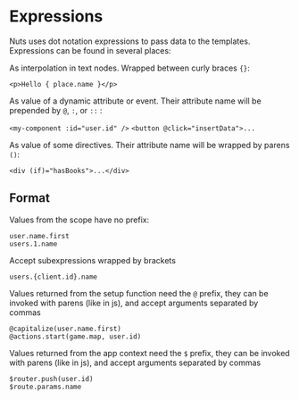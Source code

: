 # Expressions

Nuts uses dot notation expressions to pass data to the templates. Expressions
can be found in several places:

As interpolation in text nodes. Wrapped between curly braces `{}`:

`<p>Hello { place.name }</p>`

As value of a dynamic attribute or event. Their attribute name will be prepended
by `@`, `:`, or `::` :

`<my-component :id="user.id" />` `<button @click="insertData">...`

As value of some directives. Their attribute name will be wrapped by parens `()`:

`<div (if)="hasBooks">...</div>`

## Format

Values from the scope have no prefix:

```
user.name.first
users.1.name
```

Accept subexpressions wrapped by brackets

```
users.{client.id}.name
```


Values returned from the setup function need the `@` prefix, they can be invoked
with parens (like in js), and accept arguments separated by commas

```
@capitalize(user.name.first)
@actions.start(game.map, user.id)
```

Values returned from the app context need the `$` prefix, they can be invoked
with parens (like in js), and accept arguments separated by commas

```
$router.push(user.id)
$route.params.name
```
